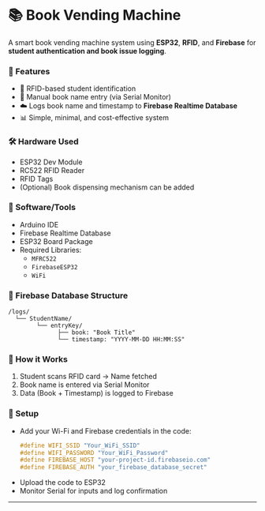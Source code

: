 # 📚 Book Vending Machine

A smart book vending machine system using **ESP32**, **RFID**, and **Firebase** for **student authentication and book issue logging**.

### 🔧 Features
- 📛 RFID-based student identification  
- 📖 Manual book name entry (via Serial Monitor)  
- ☁️ Logs book name and timestamp to **Firebase Realtime Database**  
- 📊 Simple, minimal, and cost-effective system

### 🛠️ Hardware Used
- ESP32 Dev Module  
- RC522 RFID Reader  
- RFID Tags  
- (Optional) Book dispensing mechanism can be added

### 📡 Software/Tools
- Arduino IDE  
- Firebase Realtime Database  
- ESP32 Board Package  
- Required Libraries:
  - `MFRC522`
  - `FirebaseESP32`
  - `WiFi`

### 🔗 Firebase Database Structure
```
/logs/
  └── StudentName/
        └── entryKey/
              ├── book: "Book Title"
              └── timestamp: "YYYY-MM-DD HH:MM:SS"
```

### 🚀 How it Works
1. Student scans RFID card → Name fetched  
2. Book name is entered via Serial Monitor  
3. Data (Book + Timestamp) is logged to Firebase  

### 📁 Setup
- Add your Wi-Fi and Firebase credentials in the code:
  ```cpp
  #define WIFI_SSID "Your_WiFi_SSID"
  #define WIFI_PASSWORD "Your_WiFi_Password"
  #define FIREBASE_HOST "your-project-id.firebaseio.com"
  #define FIREBASE_AUTH "your_firebase_database_secret"
  ```
- Upload the code to ESP32  
- Monitor Serial for inputs and log confirmation  

---
